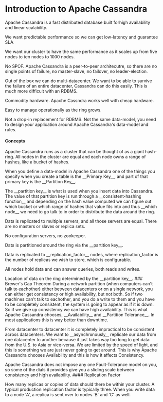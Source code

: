# Introduction to Apache Cassandra

Apache Cassandra is a fast distributed database built forhigh availability and linear scalability.

<p>We want predictable performance so we can get low-latency and guarantee SLA.
<p>We want our cluster to have the same performance as it scales up from five nodes to ten nodes to 1000 nodes.
<p>No SPOF. Apache Cassandra is a peer-to-peer architecutre, so there are no single points of failure, no master-slave, no failover, no leader-election.
<p>Out of the box we can do multi-datacenter. We want to be able to survive the failure of an entire datacenter, Cassandra can do this easily. This is much more difficult with an RDBMS.
<p>Commodity hardware. Apache Cassndra works well with cheap hardware.
<p>Easy to manage operationally as the ring grows.
<p>Not a drop-in replacement for RDBMS. Not the same data-model, you need to design your application around Apache Cassandra's data-model and rules.

#### Concepts
Apache Cassandra runs as a cluster that can be thought of as a giant hash-ring. All nodes in the cluster are equal and each node owns a range of hashes, like a bucket of hashes. 
<p>When you define a data-model in Apache Cassandra one of the things you specify when you create a table is the __Primary Key__, and part of that primary key is the __Partition Key__. 
<p>The __partition key__ is what is used when you insert data into Cassandra. The value of that partition key is run through a __consistent-hashing function__ and depending on the hash value computed we can figure out which bucket or which range of hashes that value fits into and thus __which node__ we need to go talk to in order to distribute the data around the ring.
<p>Data is replicated to multiple servers, and all those servers are equal. There are no masters or slaves or replica sets.
<p>No configuration servers, no zookeeper.
<p>Data is partitioned around the ring via the __partition key__.
<p>Data is replicated to __replication_factor__ nodes, where replication_factor is the number of replicas we wish to store, which is configurable.
<p>All nodes hold data and can answer queries, both reads and writes.
<p>Location of data on the ring determined by the __partition key__.
### Brewer's Cap Theorem
During a network partition (when computers can't talk to eachother) either between datacenters or on a single network, you can either get consistency or high availability, but not both. So if two machines can't talk to eachother, and you do a write to them and you have to be completely consistent, the system is going to appear as if it is down. So if we give up consistency we can have high availability. This is what Apache Cassandra chooses, __Availability__ and __Partition Tolerance__. In most applications this is way better than downtime.
<p>From datacenter to datacenter it is completely impractical to be consistent across datacenters. We want to __asynchronously__ replicate our data from one datacenter to another because it just takes way too long to get data from the U.S. to Asia or vice-versa. We are limited by the speed of light, and this is something we are just never going to get around. This is why Apache Cassandra chooses Availability and this is how it affects Consistency.
<p>Apache Cassandra does not impose any one Fault-Tolerance model on you, so some of the dials it provides give you a sliding scale between consistency and high availability.
#### Replication Factor
<p>How many replicas or copies of data should there be within your cluster. A typical production replication factor is typically three. When you write data to a node 'A', a replica is sent over to nodes 'B' and 'C' as well.
